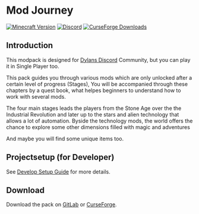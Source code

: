# Mod Journey

<!-- TODO Discord Link mit Dylan abstimmen / Server-ID erfragen -->
[![Minecraft Version](https://img.shields.io/badge/For%20Minecraft-1.20.1-yellow.svg?style=flat)](#introduction)
[![Discord](https://img.shields.io/discord/807398168139530271?style=flat&logo=discord&label=Discord&color=7289DA)](https://discord.gg/Xuu4Wn3ay2)
[![CurseForge Downloads](https://img.shields.io/curseforge/dt/1067408?style=flat&logo=curseforge&color=e04e14
)](https://www.curseforge.com/minecraft/modpacks/mod-journey)

## Introduction
This modpack is designed for [Dylans Discord] Community, but you can play it in Single Player too.

This pack guides you through various mods which are only unlocked after a certain level of progress (Stages),
You will be accompanied through these chapters by a quest book,
what helpes beginners to understand how to work with several mods.

The four main stages leads the players from the Stone Age over the the Industrial Revolution
and later up to the stars and alien technology that allows a lot of automation.
Byside the technology mods, the world offers the chance to explore some other dimensions
filled with magic and adventures

And maybe you will find some unique items too.



## Projectsetup (for Developer)
See [Develop Setup Guide](dev-tools/README.md) for more details.

## Download
<!-- @todo Update CureForge-link when pack is released -->
Download the pack on [GitLab](https://gitlab.com/dytech_mc/pack/dytech-4/-/releases) or
[CurseForge](https://www.curseforge.com/minecraft/modpacks/mod-journey).




[CurseForge]: https://www.curseforge.com/download/app
[Dylans Discord]: https://discord.gg/Xuu4Wn3ay2